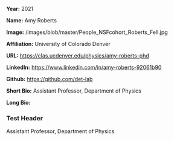 **Year:** 2021

**Name:** Amy Roberts

**Image:** /images/blob/master/People_NSFcohort_Roberts_Fell.jpg

**Affiliation:** University of Colorado Denver

**URL:** https://clas.ucdenver.edu/physics/amy-roberts-phd 

**LinkedIn:** https://www.linkedin.com/in/amy-roberts-92061b90

**Github:** https://github.com/det-lab 

**Short Bio:** Assistant Professor, Department of Physics

**Long Bio:** 
### Test Header
Assistant Professor, Department of Physics
